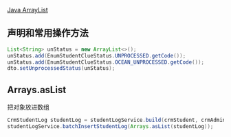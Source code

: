 [Java ArrayList](https://www.runoob.com/java/java-arraylist.html)

## 声明和常用操作方法
```java
List<String> unStatus = new ArrayList<>();
unStatus.add(EnumStudentClueStatus.UNPROCESSED.getCode());
unStatus.add(EnumStudentClueStatus.OCEAN_UNPROCESSED.getCode());
dto.setUnprocessedStatus(unStatus);
```

## Arrays.asList
把对象放进数组
```java
CrmStudentLog studentLog = studentLogService.build(crmStudent, crmAdmin, EnumStudentLogOp.create);
studentLogService.batchInsertStudentLog(Arrays.asList(studentLog));
```